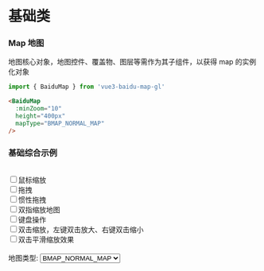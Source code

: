 # 基础类

### Map 地图

地图核心对象，地图控件、覆盖物、图层等需作为其子组件，以获得 map 的实例化对象

```ts
import { BaiduMap } from 'vue3-baidu-map-gl'
```

```html
<BaiduMap 
  :minZoom="10"
  height="400px"
  mapType="BMAP_NORMAL_MAP" 
/>
```

### 基础综合示例

<br/>
<div>
  <input type="checkbox" v-model="mapSetting.enableScrollWheelZoom"/>鼠标缩放
  <br/>
  <input type="checkbox" v-model="mapSetting.enableDragging"/>拖拽
  <br/>
  <input type="checkbox" v-model="mapSetting.enableInertialDragging"/>惯性拖拽
  <br/>
  <input type="checkbox" v-model="mapSetting.enablePinchToZoom"/>双指缩放地图
  <br/>
  <input type="checkbox" v-model="mapSetting.enableKeyboard"/>键盘操作
  <br/>
  <input type="checkbox" v-model="mapSetting.enableDoubleClickZoom"/>双击缩放，左键双击放大、右键双击缩小
  <br/>
  <input type="checkbox" v-model="mapSetting.enableContinuousZoom"/>双击平滑缩放效果
  <br/>
  <br/>
  地图类型: <select name="" id="" v-model="type">
    <option value="BMAP_NORMAL_MAP">BMAP_NORMAL_MAP</option>
    <option value="BMAP_EARTH_MAP">BMAP_EARTH_MAP</option>
  </select>
  <br/>
  <br/>
  <BaiduMap
  :ak="'4stE857hYPHbEmgKhLiTAa0QbCIULHpm'"
  :minZoom="10"
  height="400px"
  :mapType="type"
  :enableDragging="mapSetting.enableDragging"
  :enableInertialDragging="mapSetting.enableInertialDragging"
  :enableScrollWheelZoom="mapSetting.enableScrollWheelZoom"
  :enableContinuousZoom="mapSetting.enableContinuousZoom"
  :enableDoubleClickZoom="mapSetting.enableDoubleClickZoom"
  :enableKeyboard="mapSetting.enableKeyboard"
  :enablePinchToZoom="mapSetting.enablePinchToZoom"
/>
</div>

<script setup lang="ts">
  import { ref } from 'vue'
  const type = ref('BMAP_NORMAL_MAP')
  const mapSetting = ref({
    enableDragging: true,
    enableInertialDragging: true,
    enableScrollWheelZoom: true,
    enableContinuousZoom: true,
    enableResizeOnCenter: true,
    enableDoubleClickZoom: false,
    enableKeyboard: true,
    enablePinchToZoom: true,
    enableAutoResize: true
  })
</script>